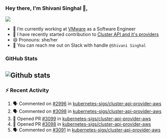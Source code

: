 ### Hey there, I'm Shivani Singhal 👋, 
![](https://komarev.com/ghpvc/?username=shivi28&color=green)

- 🔭 I’m currently working at [VMware](https://tanzu.vmware.com/) as a Software Engineer
- 👯 I have recently started contribution to [Cluster API and it's providers](https://github.com/kubernetes-sigs/cluster-api)
- 😄 Pronouns: she/her
- 💞️ You can reach me out on Slack with handle `@Shivani Singhal` 


### GitHub Stats

![Github stats](https://github-readme-stats.vercel.app/api?username=shivi28&count_private=true&show_icons=true&theme=dark&include_all_commits=true)
---

### :zap: Recent Activity

<!--START_SECTION:activity-->
1. 🗣 Commented on [#2996](https://github.com/kubernetes-sigs/cluster-api-provider-aws/issues/2996) in [kubernetes-sigs/cluster-api-provider-aws](https://github.com/kubernetes-sigs/cluster-api-provider-aws)
2. 🗣 Commented on [#3098](https://github.com/kubernetes-sigs/cluster-api-provider-aws/issues/3098) in [kubernetes-sigs/cluster-api-provider-aws](https://github.com/kubernetes-sigs/cluster-api-provider-aws)
3. 💪 Opened PR [#3099](https://github.com/kubernetes-sigs/cluster-api-provider-aws/pull/3099) in [kubernetes-sigs/cluster-api-provider-aws](https://github.com/kubernetes-sigs/cluster-api-provider-aws)
4. 💪 Opened PR [#3098](https://github.com/kubernetes-sigs/cluster-api-provider-aws/pull/3098) in [kubernetes-sigs/cluster-api-provider-aws](https://github.com/kubernetes-sigs/cluster-api-provider-aws)
5. 🗣 Commented on [#3091](https://github.com/kubernetes-sigs/cluster-api-provider-aws/issues/3091) in [kubernetes-sigs/cluster-api-provider-aws](https://github.com/kubernetes-sigs/cluster-api-provider-aws)
<!--END_SECTION:activity-->

